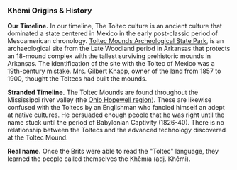 ### Khēmi Origins & History

**Our Timeline.** In our timeline, The Toltec culture is an ancient culture that dominated a state centered in Mexico in the early post-classic period of Mesoamerican chronology.
[Toltec Mounds Archeological State Park](https://en.wikipedia.org/wiki/Toltec_Mounds_Archeological_State_Park), is an archaeological site from the Late Woodland period in Arkansas that protects an 18-mound complex with the tallest surviving prehistoric mounds in Arkansas. The identification of the site with the Toltec of Mexico was a 19th-century mistake. Mrs. Gilbert Knapp, owner of the land from 1857 to 1900, thought the Toltecs had built the mounds.

**Stranded Timeline.** The Toltec Mounds are found throughout the Mississippi river valley (the [Ohio Hopewell region](https://en.wikipedia.org/wiki/Hopewell_tradition#Ohio_Hopewell_culture)). These are likewise confused with the Toltecs by an Englishman who fancied himself an adept at native cultures. He persuaded enough people that he was right until the name stuck until the period of Babylonian Captivity (1826-40). There is no relationship between the Toltecs and the advanced technology discovered at the Toltec Mound.

**Real name.** Once the Brits were able to read the "Toltec" language, they learned the people called themselves the Khēmía (adj. Khēmi).
